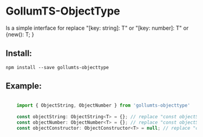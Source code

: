 # GollumTS-ObjectType

Is a simple interface for replace "[key: string]: T" or "[key: number]: T" or {new(): T; }

## Install:

```
npm install --save gollumts-objecttype
```

## Example:

```typescript
	
	import { ObjectString, ObjectNumber } from 'gollumts-objecttype'
	
	const objectString: ObjectString<T> = {}; // replace "const objectString: {[key: string]: T} = {};"
	const objectNumber: ObjectNumber<T> = {}; // replace "const objectString: {[key: number]: T} = {};"
	const objectConstructor: ObjectConstructor<T> = null; // replace "const objectConstructor: {new(): T; } = null;"
	
```